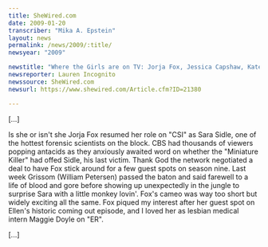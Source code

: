 ```yaml
---
title: SheWired.com
date: 2009-01-20
transcriber: "Mika A. Epstein"
layout: news
permalink: /news/2009/:title/
newsyear: "2009"

newstitle: "Where the Girls are on TV: Jorja Fox, Jessica Capshaw, Kate Moennig  "
newsreporter: Lauren Incognito
newssource: SheWired.com
newsurl: https://www.shewired.com/Article.cfm?ID=21380

---
```


[...]

Is she or isn't she Jorja Fox resumed her role on "CSI" as Sara Sidle, one of the hottest forensic scientists on the block. CBS had thousands of viewers popping antacids as they anxiously awaited word on whether the "Miniature Killer" had offed Sidle, his last victim. Thank God the network negotiated a deal to have Fox stick around for a few guest spots on season nine. Last week Grissom (William Petersen) passed the baton and said farewell to a life of blood and gore before showing up unexpectedly in the jungle to surprise Sara with a little monkey lovin'. Fox's cameo was way too short but widely exciting all the same. Fox piqued my interest after her guest spot on Ellen's historic coming out episode, and I loved her as lesbian medical intern Maggie Doyle on "ER".

[...]
